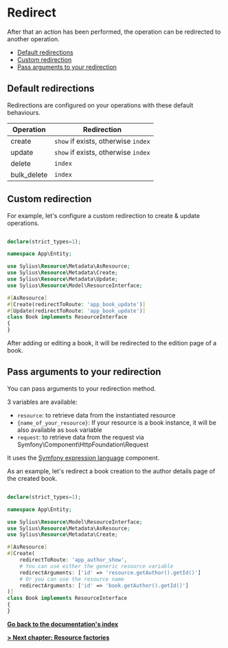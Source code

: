 # Redirect

After that an action has been performed, the operation can be redirected to another operation.

<!-- TOC -->
* [Default redirections](#default-redirections)
* [Custom redirection](#custom-redirection)
* [Pass arguments to your redirection](#pass-arguments-to-your-redirection)
<!-- TOC -->


## Default redirections

Redirections are configured on your operations with these default behaviours.

| Operation   | Redirection                         |
|-------------|-------------------------------------|
| create      | `show` if exists, otherwise `index` |
| update      | `show` if exists, otherwise `index` |  
| delete      | `index`                             |
| bulk_delete | `index`                             |

## Custom redirection

For example, let's configure a custom redirection to create & update operations.

```php

declare(strict_types=1);

namespace App\Entity;

use Sylius\Resource\Metadata\AsResource;
use Sylius\Resource\Metadata\Create;
use Sylius\Resource\Metadata\Update;
use Sylius\Resource\Model\ResourceInterface;

#[AsResource]
#[Create(redirectToRoute: 'app_book_update')]
#[Update(redirectToRoute: 'app_book_update')]
class Book implements ResourceInterface
{
}
```

After adding or editing a book, it will be redirected to the edition page of a book.

## Pass arguments to your redirection

You can pass arguments to your redirection method.

3 variables are available:

* `resource`: to retrieve data from the instantiated resource
* `{name_of_your_resource}`: If your resource is a book instance, it will be also available as `book` variable
* `request`: to retrieve data from the request via Symfony\Component\HttpFoundation\Request

It uses the [Symfony expression language](https://symfony.com/doc/current/components/expression_language.html) component.

As an example, let's redirect a book creation to the author details page of the created book.

```php

declare(strict_types=1);

namespace App\Entity;

use Sylius\Resource\Model\ResourceInterface;
use Sylius\Resource\Metadata\AsResource;
use Sylius\Resource\Metadata\Create;

#[AsResource]
#[Create(
    redirectToRoute: 'app_author_show', 
    # You can use either the generic resource variable
    redirectArguments: ['id' => 'resource.getAuthor().getId()']
    # Or you can use the resource name
    redirectArguments: ['id' => 'book.getAuthor().getId()']
)]
class Book implements ResourceInterface
{
}
```

**[Go back to the documentation's index](index.md)**

**[> Next chapter: Resource factories](resource_factories.md)**
